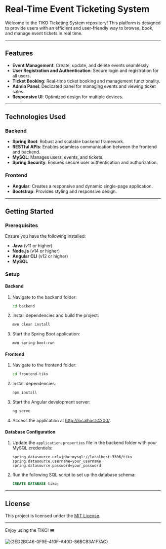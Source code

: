 # Real-Time Event Ticketing System

Welcome to the TIKO Ticketing System repository! This platform is designed to provide users with an efficient and user-friendly way to browse, book, and manage event tickets in real time.

---

## Features

- **Event Management**: Create, update, and delete events seamlessly.
- **User Registration and Authentication**: Secure login and registration for all users.
- **Ticket Booking**: Real-time ticket booking and management functionality.
- **Admin Panel**: Dedicated panel for managing events and viewing ticket sales.
- **Responsive UI**: Optimized design for multiple devices.

---

## Technologies Used

### Backend

- **Spring Boot**: Robust and scalable backend framework.
- **RESTful APIs**: Enables seamless communication between the frontend and backend.
- **MySQL**: Manages users, events, and tickets.
- **Spring Security**: Ensures secure user authentication and authorization.

### Frontend

- **Angular**: Creates a responsive and dynamic single-page application.
- **Bootstrap**: Provides styling and responsive design.

---

## Getting Started

### Prerequisites

Ensure you have the following installed:

- **Java** (v11 or higher)
- **Node.js** (v14 or higher)
- **Angular CLI** (v12 or higher)
- **MySQL**

### Setup

#### Backend

1. Navigate to the backend folder:
   ```bash
   cd backend
   ```
2. Install dependencies and build the project:
   ```bash
   mvn clean install
   ```
3. Start the Spring Boot application:
   ```bash
   mvn spring-boot:run
   ```

#### Frontend

1. Navigate to the frontend folder:
   ```bash
   cd frontend-tiko
   ```
2. Install dependencies:
   ```bash
   npm install
   ```
3. Start the Angular development server:
   ```bash
   ng serve
   ```
4. Access the application at [http://localhost:4200/](http://localhost:4200/).

#### Database Configuration

1. Update the `application.properties` file in the backend folder with your MySQL credentials:
   ```properties
   spring.datasource.url=jdbc:mysql://localhost:3306/tiko
   spring.datasource.username=your_username
   spring.datasource.password=your_password
   ```
2. Run the following SQL script to set up the database schema:
   ```sql
   CREATE DATABASE tiko;
   ```

---

## License

This project is licensed under the [MIT License](LICENSE).

---

Enjoy using the TIKO! 🎟

![{3ED2BC46-0F9E-410F-A40D-86BCB3A1F7AC}](https://github.com/user-attachments/assets/f0cfbdf4-a774-4e9a-b58c-0cc813cdc4d9)




